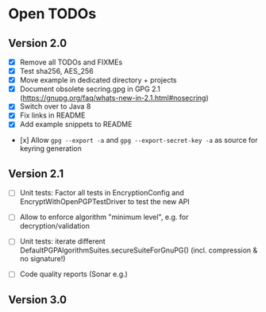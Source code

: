Open TODOs
=============

Version 2.0
-------------

- [x] Remove all TODOs and FIXMEs
- [x] Test sha256,  AES_256
- [x] Move example in dedicated directory + projects
- [x] Document obsolete secring.gpg in GPG 2.1  (https://gnupg.org/faq/whats-new-in-2.1.html#nosecring)
- [x] Switch over to Java 8
- [x] Fix links in README
- [x] Add example snippets to README
- [x] Allow `gpg --export -a` and `gpg --export-secret-key -a`  as source for keyring generation


Version 2.1
-------------

- [ ] Unit tests: Factor all tests in EncryptionConfig and EncryptWithOpenPGPTestDriver to test the new API
- [ ] Allow to enforce algorithm "minimum level", e.g. for decryption/validation
- [ ] Unit tests: iterate different DefaultPGPAlgorithmSuites.secureSuiteForGnuPG() (incl. compression & no signature!)
- [ ] Code quality reports (Sonar e.g.)


Version 3.0
--------------


